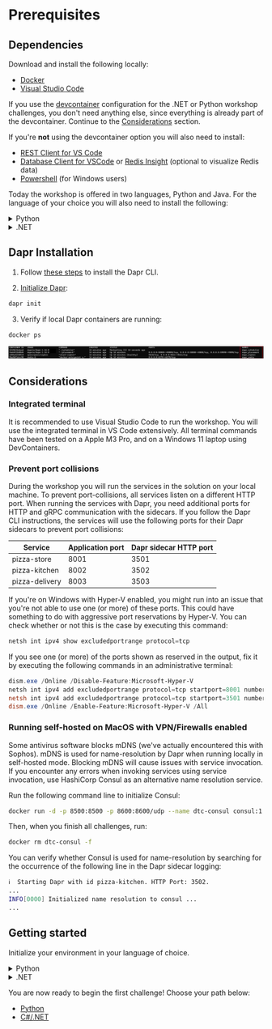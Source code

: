 # Prerequisites

## Dependencies

Download and install the following locally:

- [Docker](https://docs.docker.com/engine/install/)
- [Visual Studio Code](https://code.visualstudio.com/download)

If you use the [devcontainer](https://containers.dev/) configuration for the .NET or Python workshop challenges, you don't need anything else, since everything is already part of the devcontainer. Continue to the [Considerations](#considerations) section.

If you're **not** using the devcontainer option you will also need to install:

- [REST Client for VS Code](https://marketplace.visualstudio.com/items?itemName=humao.rest-client)
- [Database Client for VSCode](https://marketplace.visualstudio.com/items?itemName=cweijan.vscode-database-client2) or [Redis Insight](https://redis.io/insight/) (optional to visualize Redis data)
- [Powershell](https://learn.microsoft.com/en-us/powershell/scripting/install/installing-powershell-on-windows?view=powershell-7.4) (for Windows users)

Today the workshop is offered in two languages, Python and Java. For the language of your choice you will also need to install the following:

<details>
<summary>Python</summary>

- [Python 3](https://www.python.org/downloads/)
- [Python Extension for Visual Studio Code](https://marketplace.visualstudio.com/items?itemName=ms-python.python)

</details>
<details>
<summary>.NET</summary>

- [dotnet 8.0](https://dotnet.microsoft.com/download/dotnet/8.0)
- [C# Extension for Visual Studio Code](https://marketplace.visualstudio.com/items?itemName=ms-dotnettools.csharp)

</details>

## Dapr Installation

1. Follow [these steps](https://docs.dapr.io/getting-started/install-dapr-cli/) to install the Dapr CLI.

2. [Initialize Dapr](https://docs.dapr.io/getting-started/install-dapr-cli/):

```bash
dapr init
```

3. Verify if local Dapr containers are running:

```bash
docker ps
```

![containers](./../imgs/docker-ps.png)

## Considerations

### Integrated terminal

It is recommended to use Visual Studio Code to run the workshop. You will use the integrated terminal in VS Code extensively. All terminal commands have been tested on a Apple M3 Pro, and on a Windows 11 laptop using DevContainers.

### Prevent port collisions

During the workshop you will run the services in the solution on your local machine. To prevent port-collisions, all services listen on a different HTTP port. When running the services with Dapr, you need additional ports for HTTP and gRPC communication with the sidecars. If you follow the Dapr CLI instructions, the services will use the following ports for their Dapr sidecars to prevent port collisions:

| Service                    | Application port | Dapr sidecar HTTP port  |
|----------------------------|------------------|------------------------|
| pizza-store      | 8001             | 3501                   |
| pizza-kitchen      | 8002             | 3502                  |
| pizza-delivery | 8003             | 3503               |

If you're on Windows with Hyper-V enabled, you might run into an issue that you're not able to use one (or more) of these ports. This could have something to do with aggressive port reservations by Hyper-V. You can check whether or not this is the case by executing this command:

```powershell
netsh int ipv4 show excludedportrange protocol=tcp
```

If you see one (or more) of the ports shown as reserved in the output, fix it by executing the following commands in an administrative terminal:

```powershell
dism.exe /Online /Disable-Feature:Microsoft-Hyper-V
netsh int ipv4 add excludedportrange protocol=tcp startport=8001 numberofports=3
netsh int ipv4 add excludedportrange protocol=tcp startport=3501 numberofports=3
dism.exe /Online /Enable-Feature:Microsoft-Hyper-V /All
```

### Running self-hosted on MacOS with VPN/Firewalls enabled

Some antivirus software blocks mDNS (we've actually encountered this with Sophos). mDNS is used for name-resolution by Dapr when running locally in self-hosted mode. Blocking mDNS will cause issues with service invocation. If you encounter any errors when invoking services using service invocation, use HashiCorp Consul as an alternative name resolution service.

Run the following command line to initialize Consul:

```bash
docker run -d -p 8500:8500 -p 8600:8600/udp --name dtc-consul consul:1.15 agent -dev -client '0.0.0.0'
```

Then, when you finish all challenges, run:

```bash
docker rm dtc-consul -f
```

You can verify whether Consul is used for name-resolution by searching for the occurrence of the following line in the Dapr sidecar logging:

```bash
ℹ️  Starting Dapr with id pizza-kitchen. HTTP Port: 3502.
...
INFO[0000] Initialized name resolution to consul ...
...
```

## Getting started

Initialize your environment in your language of choice.

<details>
  
<summary>Python</summary>

In your terminal, run:

```bash
git clone https://github.com/diagrid-labs/dapr-workshop-python.git
cd dapr-workshop-python
```

Open the `dapr-workshop-python` folder in VSCode. If you want to use the Python devcontainer, select _Open in Container_ when VSCode shows this message.

If you're not using the devcontainer, install `virtualenv` first:

```bash
pip install virtualenv
```

Initialize the virtual environment on your local machine or in the devcontainer:

```bash
python -m venv env
source env/bin/activate
```

</details>

<details>
  
<summary>.NET</summary>

In your terminal, run:

```bash
git clone https://github.com/diagrid-labs/dapr-workshop-csharp.git
cd dapr-worksop-csharp
```

Open the `dapr-workshop-csharp` folder in VSCode. If you want to use the .NET devcontainer, select _Open in Container_ when VSCode shows this message.

</details>

You are now ready to begin the first challenge! Choose your path below:

- [Python](/docs/challenge-1/python.md)
- [C#/.NET](/docs/challenge-1/dotnet.md)
